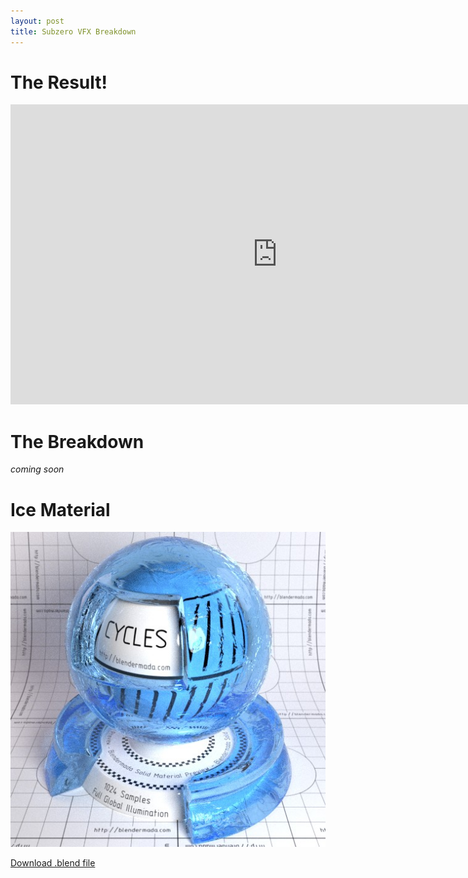 ```yaml
---
layout: post
title: Subzero VFX Breakdown
---
```


The Result!
===========
<iframe width="853" height="480" src="https://www.youtube.com/embed/lGE3onqObMI" frameborder="0" allowfullscreen></iframe>

The Breakdown
=============
*coming soon*

Ice Material
============
![material demo](/img/mat_ice.jpg)

[Download .blend file](/dl/mat_ice.blend)
